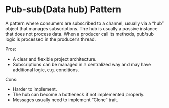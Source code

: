 # Pub-sub(Data hub) Pattern
A pattern where consumers are subscribed to a channel, usually via a “hub” object that manages subscriptions.
The hub is usually a passive instance that does not process data. When a producer call its methods, pub/sub logic is 
processed in the producer’s thread.

Pros:

* A clear and flexible project architecture.
* Subscriptions can be managed in a centralized way and may have additional logic, e.g. conditions.

Cons:

* Harder to implement.
* The hub can become a bottleneck if not implemented properly.
* Messages usually need to implement “Clone” trait.
